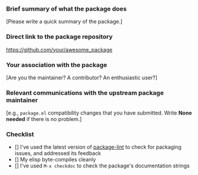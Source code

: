 ### Brief summary of what the package does

[Please write a quick summary of the package.]

### Direct link to the package repository

https://github.com/your/awesome_package

### Your association with the package

[Are you the maintainer? A contributor? An enthusiastic user?]

### Relevant communications with the upstream package maintainer

[e.g., `package.el` compatibility changes that you have submitted. Write **None needed** if there is no problem.]

### Checklist

<!-- Please confirm by replacing `[]` with `[x]`: -->

- [] I've used the latest version of [package-lint](https://github.com/purcell/package-lint) to check for packaging issues, and addressed its feedback
- [] My elisp byte-compiles cleanly
- [] I've used `M-x checkdoc` to check the package's documentation strings

<!-- After submitting, please fix any problems the CI reports. -->
